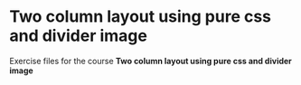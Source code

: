 # Two column layout using pure css and divider image
Exercise files for the course **Two column layout using pure css and divider image**
